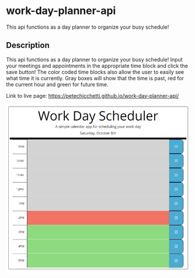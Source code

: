 # work-day-planner-api
This api functions as a day planner to organize your busy schedule! 

## Description
This api functions as a day planner to organize your busy schedule! Input your meetings and appointments in the appropriate time block and click the save button! The color coded time blocks also allow the user to easily see what time it is currently.
Gray boxes will show that the time is past, red for the current hour and green for future time. 

Link to live page: https://petechicchetti.github.io/work-day-planner-api/

![image of live site](./assets/images/planner-screenshot.png)